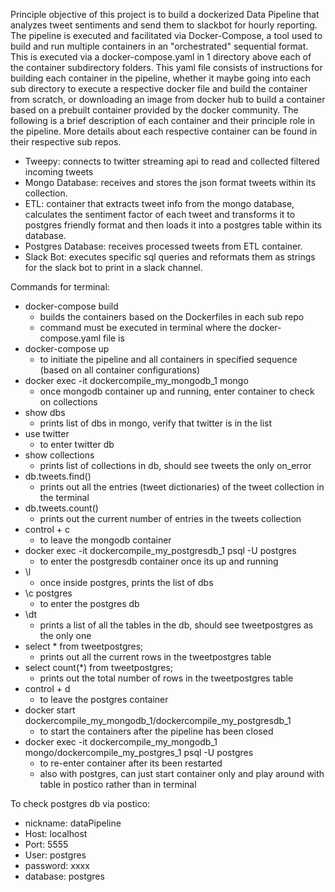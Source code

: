 Principle objective of this project is to build a dockerized Data Pipeline that analyzes tweet sentiments and send them to slackbot for hourly reporting. The pipeline is executed and facilitated via Docker-Compose, a tool used to build and run multiple containers in an "orchestrated" sequential format. This is executed via a docker-compose.yaml in 1 directory above each of the container subdirectory folders. This yaml file consists of instructions for building each container in the pipeline, whether it maybe going into each sub directory to execute a respective docker file and build the container from scratch, or downloading an image from docker hub to build a container based on a prebuilt container provided by the docker community. The following is a brief description of each container and their principle role in the pipeline. More details about each respective container can be found in their respective sub repos.

- Tweepy: connects to twitter streaming api to read and collected filtered incoming tweets
- Mongo Database: receives and stores the json format tweets within its collection.
- ETL: container that extracts tweet info from the mongo database, calculates the sentiment factor of each tweet and transforms it to postgres friendly format and then loads it into a postgres table within its database.
- Postgres Database: receives processed tweets from ETL container.
- Slack Bot: executes specific sql queries and reformats them as strings for the slack bot to print in a slack channel.


Commands for terminal:
- docker-compose build
  - builds the containers based on the Dockerfiles in each sub repo
  - command must be executed in terminal where the docker-compose.yaml file is
- docker-compose up
  - to initiate the pipeline and all containers in specified sequence (based on all container configurations)
- docker exec -it dockercompile_my_mongodb_1 mongo
  - once mongodb container up and running, enter container to check on collections
- show dbs
  - prints list of dbs in mongo, verify that twitter is in the list
- use twitter
  - to enter twitter db
- show collections
  - prints list of collections in db, should see tweets the only on_error
- db.tweets.find()
  - prints out all the entries (tweet dictionaries) of the tweet collection in the terminal
- db.tweets.count()
  - prints out the current number of entries in the tweets collection
- control + c
  - to leave the mongodb container
- docker exec -it dockercompile_my_postgresdb_1 psql -U postgres
  - to enter the postgresdb container once its up and running
- \l
  - once inside postgres, prints the list of dbs
- \c postgres
  - to enter the postgres db
- \dt
  - prints a list of all the tables in the db, should see tweetpostgres as the only one
- select * from tweetpostgres;
  - prints out all the current rows in the tweetpostgres table
- select count(\*) from tweetpostgres;
  - prints out the total number of rows in the tweetpostgres table
- control + d
  - to leave the postgres container
- docker start dockercompile_my_mongodb_1/dockercompile_my_postgresdb_1
  - to start the containers after the pipeline has been closed
- docker exec -it dockercompile_my_mongodb_1 mongo/dockercompile_my_postgres_1 psql -U postgres
  - to re-enter container after its been restarted
  - also with postgres, can just start container only and play around with table in postico rather than in terminal

To check postgres db via postico:

- nickname: dataPipeline
- Host: localhost
- Port: 5555
- User: postgres
- password: xxxx
- database: postgres
